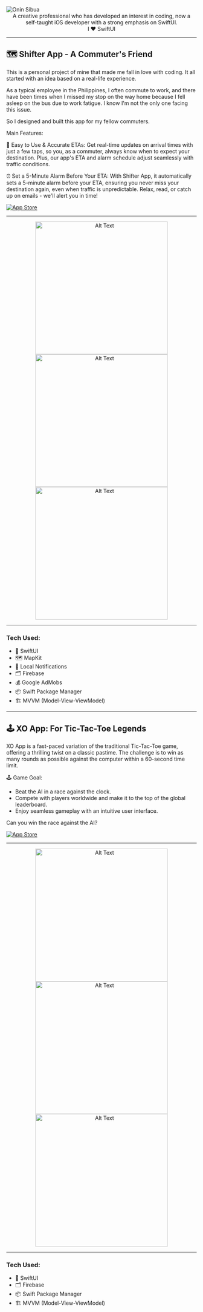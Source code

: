 <img src="https://i.imgur.com/GWhgmHz.png" alt="Onin Sibua">

<div align="center"> A creative professional who has developed an interest in coding, now a self-taught iOS developer with a strong emphasis on SwiftUI. </div>
<div align="center"> I ♥️ SwiftUI </div>

---

## 🗺️ Shifter App - A Commuter's Friend

This is a personal project of mine that made me fall in love with coding. It all started with an idea based on a real-life experience.

As a typical employee in the Philippines, I often commute to work, and there have been times when I missed my stop on the way home because I fell asleep on the bus due to work fatigue. I know I'm not the only one facing this issue.

So I designed and built this app for my fellow commuters.

Main Features:

📍 Easy to Use & Accurate ETAs: Get real-time updates on arrival times with just a few taps, so you, as a commuter, always know when to expect your destination. Plus, our app's ETA and alarm schedule adjust seamlessly with traffic conditions.

⏰ Set a 5-Minute Alarm Before Your ETA: With Shifter App, it automatically sets a 5-minute alarm before your ETA, ensuring you never miss your destination again, even when traffic is unpredictable. Relax, read, or catch up on emails - we'll alert you in time!

[![App Store](https://i.imgur.com/99ZM87p.png)](https://apps.apple.com/app/id6462993220) 

---
<div align="center">
  <img src="https://i.imgur.com/H3OAQ6L.png" alt="Alt Text" height="350">
  <img src="https://i.imgur.com/YFW9Mb6.png" alt="Alt Text" height="350">
  <img src="https://i.imgur.com/io0Skfn.png" alt="Alt Text" height="350">
</div>

***

### Tech Used:

* 🎨 SwiftUI
* 🗺️ MapKit
* 🔔 Local Notifications
* 🗂️ Firebase
* 💰 Google AdMobs
* 📦 Swift Package Manager
* 🏗️ MVVM (Model-View-ViewModel)

---

## 🕹️ XO App: For Tic-Tac-Toe Legends

XO App is a fast-paced variation of the traditional Tic-Tac-Toe game, offering a thrilling twist on a classic pastime. 
The challenge is to win as many rounds as possible against the computer within a 60-second time limit.

🕹️ Game Goal:

* Beat the AI in a race against the clock.
* Compete with players worldwide and make it to the top of the global leaderboard.
* Enjoy seamless gameplay with an intuitive user interface.

Can you win the race against the AI?

[![App Store](https://i.imgur.com/99ZM87p.png)](https://apps.apple.com/us/app/xo-for-tic-tac-toe-legends/id6469413774) 

---
<div align="center">
  <img src="https://i.imgur.com/r9kyRoa.jpg" alt="Alt Text" height="350">
  <img src="https://i.imgur.com/wt8a9ld.jpg" alt="Alt Text" height="350">
  <img src="https://i.imgur.com/HdbjIwf.jpg" alt="Alt Text" height="350">
</div>

***

### Tech Used:

* 🎨 SwiftUI
* 🗂️ Firebase
* 📦 Swift Package Manager
* 🏗️ MVVM (Model-View-ViewModel)

